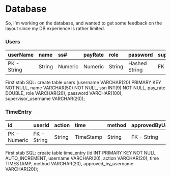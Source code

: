 # Database #



So, I'm working on the database, and wanted to get some feedback on the layout since my DB experience is rather limited.

### Users ###
| **userName** | **name** | **ss#** | **payRate** | **role** | **password** | **supervisorId** |
|:-------------|:---------|:--------|:------------|:---------|:-------------|:-----------------|
| PK - String|String|Numeric|Numeric|String|Hashed String|FK - String|

First stab SQL:
create table users (username VARCHAR(20) PRIMARY KEY NOT NULL, name VARCHAR(50) NOT NULL, ssn INT(9) NOT NULL, pay\_rate DOUBLE, role VARCHAR(20), password VARCHAR(100), supervisor\_username VARCHAR(20));

### TimeEntry ###
| **id** | **userId** | **action** | **time** | **method** | **approvedByUserId** |
|:-------|:-----------|:-----------|:---------|:-----------|:---------------------|
|PK - Numeric|FK - String|String|TimeStamp|String|FK - String|

First stab SQL:
create table time\_entry (id INT PRIMARY KEY NOT NULL AUTO\_INCREMENT, username VARCHAR(20), action VARCHAR(20), time TIMESTAMP, method VARCHAR(20), approved\_by\_username VARCHAR(20));